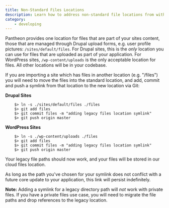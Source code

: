 ```yaml
---
title: Non-Standard Files Locations
description: Learn how to address non-standard file locations from within the Pantheon filesystem.
category:
    - developing
---
```

Pantheon provides one location for files that are part of your sites content, those that are managed through Drupal upload forms, e.g. user profile pictures: `/sites/default/files`. For Drupal sites, this is the _only_ location you can use for files that are uploaded as part of your application. For WordPress sites, `/wp-content/uploads` is the only acceptable location for files. All other locations will be in your codebase.

If you are importing a site which has files in another location (e.g. "/files") you will need to move the files into the standard location, and add, commit and push a symlink from that location to the new location via Git:  

**Drupal Sites**
```
    $> ln -s ./sites/default/files ./files
    $> git add files
    $> git commit files -m "adding legacy files location symlink"
    $> git push origin master
```
**WordPress Sites**
```
    $> ln -s ./wp-content/uploads ./files
    $> git add files
    $> git commit files -m "adding legacy files location symlink"
    $> git push origin master
```

Your legacy file paths should now work, and your files will be stored in our cloud files location.

As long as the path you've chosen for your symlink does not conflict with a future core update to your application, this link will persist indefinitely.

**Note:** Adding a symlink for a legacy directory path will _not_ work with private files. If you have a private files use case, you will need to migrate the file paths and drop references to the legacy location.
